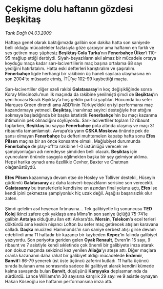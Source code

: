 # Çekişme dolu haftanın gözdesi Beşkitaş

*Tarık Dağlı 04.03.2009*

<div class="taraf_structure_2col_1zq">
<div class="margen_n">



 <p>Haftaya genel olarak baktığımızda galibin son dakika hatta son saniyede belli olduğu mücadeleler fazlasıyla göze çarpıyor ama haftanın en farklı ve ses getiren maçı şüphesiz <b>Beşiktaş Cola Turka</b>’nın <b>Fenerbahçe Ülker</b>’i 110-95 mağlup ettiği derbiydi. Siyah-beyazlıların akıl almaz bir mücadele ortaya koyduğu maça kadar sarı-lacivertlilerin maç başına ortalama 68 sayı yediğini hatırlatalım. Hatta eski defterleri karıştıralım ve şaşıralım. <b>Fenerbahçe</b> ligde herhangi bir rakibinin üç haneli sayılara ulaşmasına en son 2004’te müsaade etmiş, İTÜ’ye 102-99 kaybettiği maçta. <br/><br/>Sarı-lacivertliler diğer ezeli rakibi <b>Galatasaray</b>’ın koç değişikliğinde sonra Koray Mincinozlu’nun ilk maçında da rakibine yenilmişti şimdi de <b>Beşiktaş</b>’ın yeni hocası Burak Bıyıktay’a hoş geldin partisi yaptılar. Hücumda bu sefer Marques Green direndi ama ABD’linin Türkiye’deki en iyi performansı maç kazandırmaya yetmedi. <b>Beşiktaş</b>, inanılmaz seyirci desteğiyle her attığını sokmaya başladığında bir başka istatistik <b>Fenerbahçe</b>’nin bu maçı kazanma ihtimalinin pek olmadığını söylüyordu. Sarı-lacivertliler toplam 12 ribaunt toplarken, <b>Beşiktaş</b> bu sayıya <b>Fenerbahçe</b> pota altında ulaşmış ve maçı 31 ribauntla tamamlamıştı. Avrupa’da yarın <b>CSKA Moskova</b> önünde pek de şansı olmayan <b>Fenerbahçe</b> bu defteri muhtemelen kapatıp hafta sonu <b>Efes Pilsen</b> maçına bir an önce konsantre olmalı. Mağlubiyet durumunda <b>Fenerbahçe</b> de play-off’ta rakibine 1-0 üstünlüğü verecek ve şampiyonluğun adı neredeyse şimdiden belli olacak. <b>Beşiktaş</b> için oyuncuların önünde saygıyla eğilmekten başka bir şey gelmiyor aklıma. Hepsi harika oynadı ama özellikle Cevher, Baxter ve Chatman olağanüstüydü.<b> <br/><br/>Efes Pilsen</b> kazanmaya devam etse de Hosley ve Tolliver destekli, Hüseyin güdümlü <b>Galatasaray</b> az daha lacivert-beyazlıların serisine son verecekti. <b>Galatasaray</b> bu transferlerle kendisine en azından final yolunu açtı, <b>Efes</b> ise kendi ipini çekmezse şampiyonluk hiç uzak değil. Aşağısı başarısızlık olur zaten. <br/><br/>Şimdi gelelim asıl heyecan fırtınasına... Tek galibiyetle lig sonuncusu <b>TED Kolej</b> ikinci zafere çok yaklaştı ama Mims’in son saniye üçlüğü 75-74’le galibin <b>Antalya</b> olduğunu ilan etti Ankara’da. <b>Mersin</b>, <b>Telekom</b>’a ecel terleri döktürdü ama keskin nişancı Lofton bu sefer maç getirecek atışları karavana salladı. <b>Daçka</b> mucizesi Hammonds’ın son saniye serbest atışı girse devam edebilirdi ama 11 haftadır bir kazanıp bir kaybeden <b>Kepez</b>’in falında galibiyet yazıyordu. Son periyotta geriden gelen <b>Oyak Renault</b>, Evren’in 15 sayı, 9 ribaunt ve 7 asistiyle kendi sıkletinde çok önemli bir galibiyete imza atarak son dokuz maçında sekizinci kez yenilen <b>Aliağa</b>’yı ateşe attı. Diğer maçlara oranla kazananın daha rahat bir galibiyet aldığı mücadelede <b>Erdemir</b>, <b>Banvit</b>’i 86-79 yenerek üst üste üçüncü zaferini kutladı. 11 hafta üçüncü sırada bulunan ama sonrasında sadece iki galibiyet alarak kendini kümede kalma savaşında bulan <b>Banvit</b>, düşüşünü <b>Karşıyaka</b> deplasmanında da sürdürdü. Lance Williams’ın 30 sayısına karşılık 29 sayı ve 9 asistle oynayan Hakan Köseoğlu ise haftanın performansına imza attı. </p>

<br/>


<div id="taraf_not">
</div>

</div>


</div>

